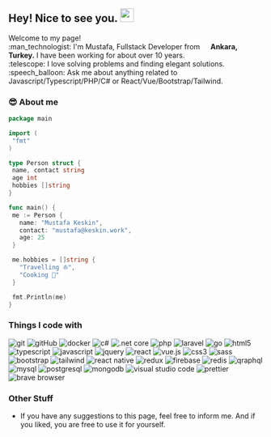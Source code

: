 ## Hey! Nice to see you. <img src="https://media.giphy.com/media/hvRJCLFzcasrR4ia7z/giphy.gif" width="27px" height="27px" />

<p>
Welcome to my page!<br>
:man_technologist: I'm Mustafa, Fullstack Developer from <img src="https://cdn-icons-png.flaticon.com/16/330/330467.png" width="13"/> <b>Ankara, Turkey.</b> I have been working for about over 10 years.<br>
:telescope: I love solving problems and finding elegant solutions.<br>
:speech_balloon: Ask me about anything related to Javascript/Typescript/PHP/C# or React/Vue/Bootstrap/Tailwind.</p>


### :sunglasses: About me
 ```go
package main
 
import (
  "fmt"
)

type Person struct {
  name, contact string
  age int
  hobbies []string
}

func main() {
  me := Person {
    name: "Mustafa Keskin",
    contact: "mustafa@keskin.work",
    age: 25
  }

  me.hobbies = []string {
    "Travelling ⛵",
    "Cooking 🥘"
  }

  fmt.Println(me)
}
 ```


### Things I code with

<p>
  <img alt="git" src="https://img.shields.io/badge/Git%20-%23F05033.svg?&style=flat&logo=git&logoColor=white" />
  <img alt="gitHub" src="https://img.shields.io/badge/GitHub%20-%23121011.svg?&style=flat&logo=github&logoColor=white" />
  <img alt="docker" src="https://img.shields.io/badge/Docker%20-%230db7ed.svg?&style=flat&logo=docker&logoColor=white" />
  <!--Backend Languages and Frameworks-->
  <img alt="c#" src="https://img.shields.io/badge/C%23%20-%23239120.svg?&style=flat&logo=c-sharp&logoColor=white" />
  <img alt=".net core" src="https://img.shields.io/badge/.NET_Core-5C2D91?style=flat&logo=.net&logoColor=white" />
  <img alt="php" src="https://img.shields.io/badge/PHP-%23777BB4.svg?&style=flat&logo=php&logoColor=white" />
  <img alt="laravel" src="https://img.shields.io/badge/Laravel%20-%23FF2D20.svg?&style=flat&logo=laravel&logoColor=white" />
  <img alt="go" src="https://img.shields.io/badge/Go-%2300ADD8.svg?&style=flat&logo=go&logoColor=white" />
  <!--Frontend Tools and Frameworks-->
  <img alt="html5" src="https://img.shields.io/badge/HTML5%20-%23E34F26.svg?&style=flat&logo=html5&logoColor=white" />
  <img alt="typescript" src="https://img.shields.io/badge/TypeScript%20-%23007ACC.svg?&style=flat&logo=typescript&logoColor=white" />
  <img alt="javascript" src="https://img.shields.io/badge/JavaScript-F7DF1E?&style=flat&logo=JavaScript&logoColor=black" />
  <img alt="jquery" src="https://img.shields.io/badge/jQuery%20-%230769AD.svg?&style=flat&logo=jquery&logoColor=white" />
  <img alt="react" src="https://img.shields.io/badge/React%20-%2320232a.svg?&style=flat&logo=react&logoColor=%2361DAFB" />
  <img alt="vue.js" src="https://img.shields.io/badge/Vuejs%20-%2335495e.svg?&style=flat&logo=vue.js&logoColor=%234FC08D" />
  <img alt="css3" src="https://img.shields.io/badge/CSS3%20-%231572B6.svg?&style=flat&logo=css3&logoColor=white" />
  <img alt="sass" src="https://img.shields.io/badge/SASS%20-hotpink.svg?&style=flat&logo=SASS&logoColor=white" />
  <img alt="bootstrap" src="https://img.shields.io/badge/Bootstrap%20-%23563D7C.svg?&style=flat&logo=bootstrap&logoColor=white" />
  <img alt="tailwind" src="https://img.shields.io/badge/Tailwind_CSS-38B2AC?style=flat&logo=tailwind-css&logoColor=white" />
  <img alt="react native" src="https://img.shields.io/badge/React_Native%20-%2320232a.svg?&style=flat&logo=react&logoColor=%2361DAFB" />
  <img alt="redux" src="https://img.shields.io/badge/Redux%20-%23593d88.svg?&style=flat&logo=redux&logoColor=white" />
  <!--Database-->
  <img alt="firebase" src="https://img.shields.io/badge/Firebase-ffca28?style=flat&logo=firebase&logoColor=white" />
  <img alt="redis" src="https://img.shields.io/badge/Redis-CC0000.svg?&style=flat&logo=redis&logoColor=white" />
  <img alt="qraphql" src="https://img.shields.io/badge/GraphQL-E10098?style=flat&logo=graphql&logoColor=white" />
  <img alt="mysql" src="https://img.shields.io/badge/MySQL%20-%231572B6.svg?&style=flat&logo=mysql&logoColor=white" />
  <img alt="postgresql" src="https://img.shields.io/badge/PostgreSQL%20-%231572D9.svg?&style=flat&logo=postgresql&logoColor=white" />
  <img alt="mongodb" src="https://img.shields.io/badge/MongoDB-%234ea94b.svg?&style=flat&logo=mongodb&logoColor=white" />
  <!--Others-->
  <img alt="visual studio code" src="https://img.shields.io/badge/VS_Code-0078D4?style=flat&logo=visual%20studio%20code&logoColor=white" />
  <img alt="prettier" src="https://img.shields.io/badge/Prettier-f8bc45?style=flat&logo=prettier&logoColor=black" />
  <img alt="brave browser" src="https://img.shields.io/badge/Brave_Browser-fb542b?style=flat&logo=brave&logoColor=white" />
</p>

### Other Stuff

- If you have any suggestions to this page, feel free to inform me. And if you liked, you are free to use it for yourself.
